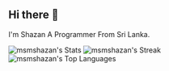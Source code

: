 ## Hi there 👋
I'm Shazan 
A Programmer From Sri Lanka.

![msmshazan's Stats](https://github-readme-stats.vercel.app/api?username=msmshazan&theme=vue-dark&show_icons=true&hide_border=true&count_private=true)
![msmshazan's Streak](https://github-readme-streak-stats.herokuapp.com/?user=msmshazan&theme=vue-dark&hide_border=true)
![msmshazan's Top Languages](https://github-readme-stats.vercel.app/api/top-langs/?username=msmshazan&theme=vue-dark&show_icons=true&hide_border=true&layout=compact)
